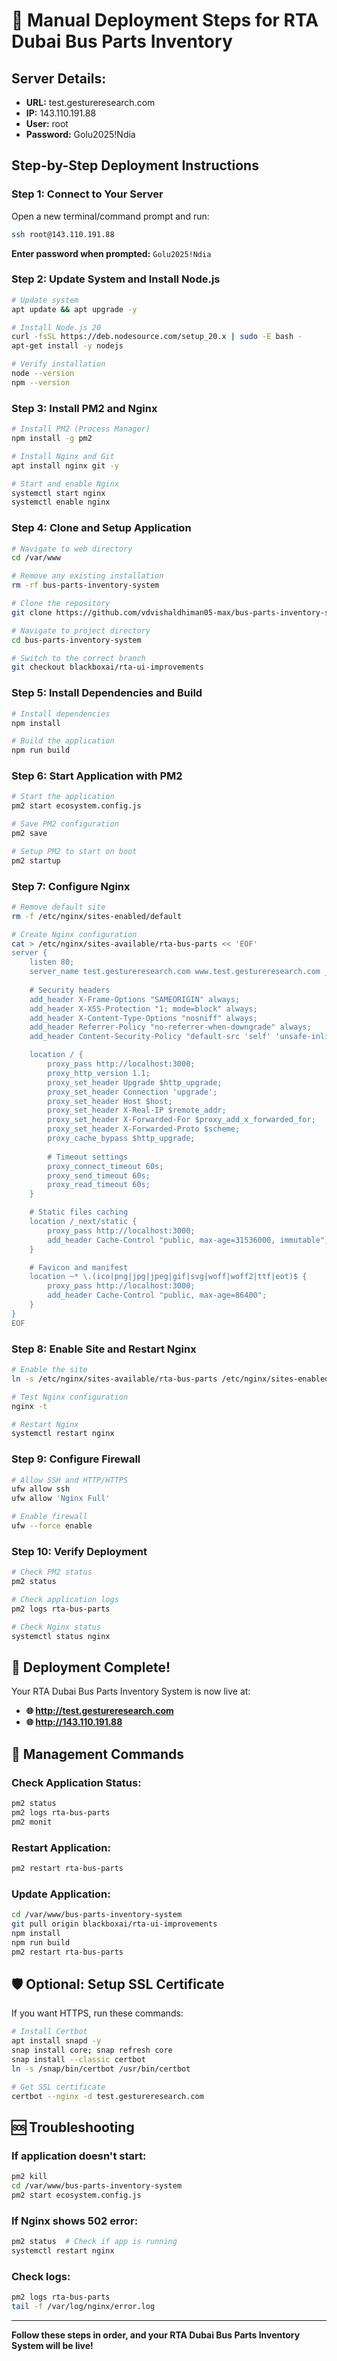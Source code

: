 # 🚀 Manual Deployment Steps for RTA Dubai Bus Parts Inventory

## Server Details:
- **URL:** test.gestureresearch.com
- **IP:** 143.110.191.88
- **User:** root
- **Password:** Golu2025!Ndia

## Step-by-Step Deployment Instructions

### Step 1: Connect to Your Server
Open a new terminal/command prompt and run:
```bash
ssh root@143.110.191.88
```
**Enter password when prompted:** `Golu2025!Ndia`

### Step 2: Update System and Install Node.js
```bash
# Update system
apt update && apt upgrade -y

# Install Node.js 20
curl -fsSL https://deb.nodesource.com/setup_20.x | sudo -E bash -
apt-get install -y nodejs

# Verify installation
node --version
npm --version
```

### Step 3: Install PM2 and Nginx
```bash
# Install PM2 (Process Manager)
npm install -g pm2

# Install Nginx and Git
apt install nginx git -y

# Start and enable Nginx
systemctl start nginx
systemctl enable nginx
```

### Step 4: Clone and Setup Application
```bash
# Navigate to web directory
cd /var/www

# Remove any existing installation
rm -rf bus-parts-inventory-system

# Clone the repository
git clone https://github.com/vdvishaldhiman05-max/bus-parts-inventory-system.git

# Navigate to project directory
cd bus-parts-inventory-system

# Switch to the correct branch
git checkout blackboxai/rta-ui-improvements
```

### Step 5: Install Dependencies and Build
```bash
# Install dependencies
npm install

# Build the application
npm run build
```

### Step 6: Start Application with PM2
```bash
# Start the application
pm2 start ecosystem.config.js

# Save PM2 configuration
pm2 save

# Setup PM2 to start on boot
pm2 startup
```

### Step 7: Configure Nginx
```bash
# Remove default site
rm -f /etc/nginx/sites-enabled/default

# Create Nginx configuration
cat > /etc/nginx/sites-available/rta-bus-parts << 'EOF'
server {
    listen 80;
    server_name test.gestureresearch.com www.test.gestureresearch.com _;
    
    # Security headers
    add_header X-Frame-Options "SAMEORIGIN" always;
    add_header X-XSS-Protection "1; mode=block" always;
    add_header X-Content-Type-Options "nosniff" always;
    add_header Referrer-Policy "no-referrer-when-downgrade" always;
    add_header Content-Security-Policy "default-src 'self' 'unsafe-inline' 'unsafe-eval' data: blob: https:; img-src 'self' data: https:; media-src 'self' data: https:;" always;

    location / {
        proxy_pass http://localhost:3000;
        proxy_http_version 1.1;
        proxy_set_header Upgrade $http_upgrade;
        proxy_set_header Connection 'upgrade';
        proxy_set_header Host $host;
        proxy_set_header X-Real-IP $remote_addr;
        proxy_set_header X-Forwarded-For $proxy_add_x_forwarded_for;
        proxy_set_header X-Forwarded-Proto $scheme;
        proxy_cache_bypass $http_upgrade;
        
        # Timeout settings
        proxy_connect_timeout 60s;
        proxy_send_timeout 60s;
        proxy_read_timeout 60s;
    }

    # Static files caching
    location /_next/static {
        proxy_pass http://localhost:3000;
        add_header Cache-Control "public, max-age=31536000, immutable";
    }

    # Favicon and manifest
    location ~* \.(ico|png|jpg|jpeg|gif|svg|woff|woff2|ttf|eot)$ {
        proxy_pass http://localhost:3000;
        add_header Cache-Control "public, max-age=86400";
    }
}
EOF
```

### Step 8: Enable Site and Restart Nginx
```bash
# Enable the site
ln -s /etc/nginx/sites-available/rta-bus-parts /etc/nginx/sites-enabled/

# Test Nginx configuration
nginx -t

# Restart Nginx
systemctl restart nginx
```

### Step 9: Configure Firewall
```bash
# Allow SSH and HTTP/HTTPS
ufw allow ssh
ufw allow 'Nginx Full'

# Enable firewall
ufw --force enable
```

### Step 10: Verify Deployment
```bash
# Check PM2 status
pm2 status

# Check application logs
pm2 logs rta-bus-parts

# Check Nginx status
systemctl status nginx
```

## 🎉 Deployment Complete!

Your RTA Dubai Bus Parts Inventory System is now live at:
- **🌐 http://test.gestureresearch.com**
- **🌐 http://143.110.191.88**

## 🔧 Management Commands

### Check Application Status:
```bash
pm2 status
pm2 logs rta-bus-parts
pm2 monit
```

### Restart Application:
```bash
pm2 restart rta-bus-parts
```

### Update Application:
```bash
cd /var/www/bus-parts-inventory-system
git pull origin blackboxai/rta-ui-improvements
npm install
npm run build
pm2 restart rta-bus-parts
```

## 🛡️ Optional: Setup SSL Certificate

If you want HTTPS, run these commands:
```bash
# Install Certbot
apt install snapd -y
snap install core; snap refresh core
snap install --classic certbot
ln -s /snap/bin/certbot /usr/bin/certbot

# Get SSL certificate
certbot --nginx -d test.gestureresearch.com
```

## 🆘 Troubleshooting

### If application doesn't start:
```bash
pm2 kill
cd /var/www/bus-parts-inventory-system
pm2 start ecosystem.config.js
```

### If Nginx shows 502 error:
```bash
pm2 status  # Check if app is running
systemctl restart nginx
```

### Check logs:
```bash
pm2 logs rta-bus-parts
tail -f /var/log/nginx/error.log
```

---

**Follow these steps in order, and your RTA Dubai Bus Parts Inventory System will be live!**
